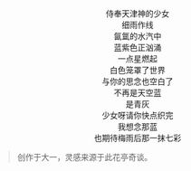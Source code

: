<center>侍奉天津神的少女</center>

<center>细雨作线</center>

<center>氤氲的水汽中</center>

<center>蓝紫色正汹涌</center>


<center>一点星燃起</center>

<center>白色笼罩了世界</center>

<center>与你的思念也空白了</center>


<center>不再是天空蓝</center>

<center>是青灰</center>


<center>少女呀请你快点织完</center>

<center>我想念那蓝</center>

<center>也期待梅雨后那一抹七彩</center>

>创作于大一，灵感来源于此花亭奇谈。